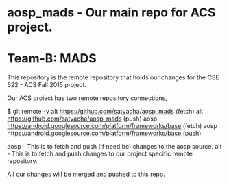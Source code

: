 # aosp_mads - Our main repo for ACS project.
# Team-B: MADS

This repository is the remote repository that holds our changes for the CSE 622 - ACS Fall 2015 project.

Our ACS project has two remote repository connections,

$ git remote -v
alt	https://github.com/satyacha/aosp_mads (fetch)
alt	https://github.com/satyacha/aosp_mads (push)
aosp	https://android.googlesource.com/platform/frameworks/base (fetch)
aosp	https://android.googlesource.com/platform/frameworks/base (push)

aosp - This is to fetch and push (if need be) changes to the aosp source.
alt - This is to fetch and push changes to our project specific remote repository.

All our changes will be merged and pushed to this repo.

